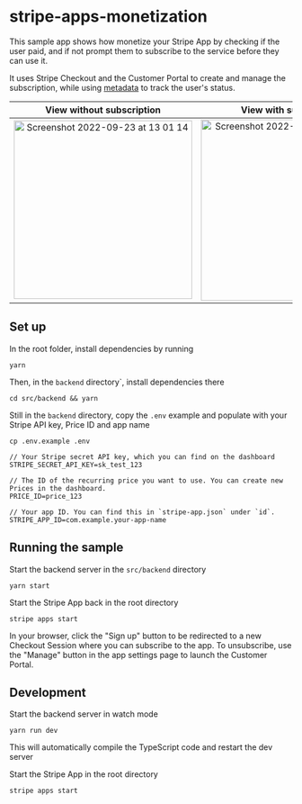 # stripe-apps-monetization
This sample app shows how monetize your Stripe App by checking if the user paid, and if not prompt them to subscribe to the service before they can use it.

It uses Stripe Checkout and the Customer Portal to create and manage the subscription, while using [metadata](https://stripe.com/docs/api/metadata) to track the user's status.

View without subscription             |  View with subscription
:-------------------------:|:-------------------------:
<img width="317" alt="Screenshot 2022-09-23 at 13 01 14" src="https://user-images.githubusercontent.com/46610432/191947047-da6bc9eb-7a6e-4600-9d41-6ef1a5afdf64.png">  |  <img width="322" alt="Screenshot 2022-09-23 at 13 01 39" src="https://user-images.githubusercontent.com/46610432/191947064-73715f05-9972-4dfd-8ccd-f3034f791f6c.png">


## Set up
In the root folder, install dependencies by running
```
yarn
```

Then, in the `backend` directory`, install dependencies there

```
cd src/backend && yarn
```

Still in the `backend` directory, copy the `.env` example and populate with your Stripe API key, Price ID and app name
```
cp .env.example .env
```

```
// Your Stripe secret API key, which you can find on the dashboard
STRIPE_SECRET_API_KEY=sk_test_123

// The ID of the recurring price you want to use. You can create new Prices in the dashboard.
PRICE_ID=price_123

// Your app ID. You can find this in `stripe-app.json` under `id`.
STRIPE_APP_ID=com.example.your-app-name
```

## Running the sample

Start the backend server in the `src/backend` directory
```
yarn start
```

Start the Stripe App back in the root directory
```
stripe apps start
```

In your browser, click the "Sign up" button to be redirected to a new Checkout Session where you can subscribe to the app. To unsubscribe, use the "Manage" button in the app settings page to launch the Customer Portal.

## Development

Start the backend server in watch mode
```
yarn run dev
```

This will automatically compile the TypeScript code and restart the dev server

Start the Stripe App in the root directory
```
stripe apps start
```
